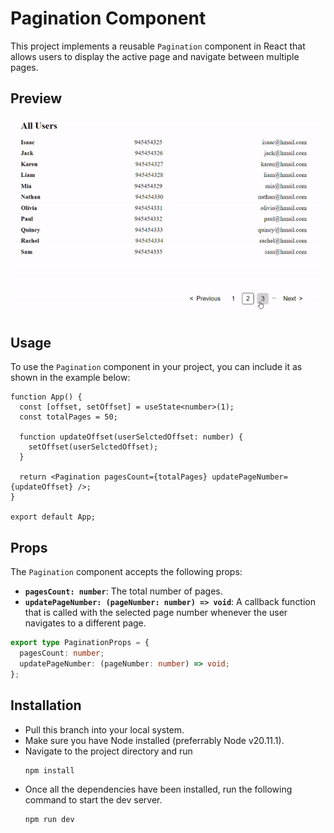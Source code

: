 # Pagination Component

This project implements a reusable `Pagination` component in React that allows users to display the active page and navigate between multiple pages.

## Preview

![Preview](./preview/pagination-preview.gif)

## Usage

To use the `Pagination` component in your project, you can include it as shown in the example below:

```tsx
function App() {
  const [offset, setOffset] = useState<number>(1);
  const totalPages = 50;

  function updateOffset(userSelctedOffset: number) {
    setOffset(userSelctedOffset);
  }

  return <Pagination pagesCount={totalPages} updatePageNumber={updateOffset} />;
}

export default App;
```

## Props

The `Pagination` component accepts the following props:

- **`pagesCount: number`**: The total number of pages.
- **`updatePageNumber: (pageNumber: number) => void`**: A callback function that is called with the selected page number whenever the user navigates to a different page.

```typescript
export type PaginationProps = {
  pagesCount: number;
  updatePageNumber: (pageNumber: number) => void;
};
```

## Installation

- Pull this branch into your local system.
- Make sure you have Node installed (preferrably Node v20.11.1).
- Navigate to the project directory and run
  ```
  npm install
  ```
- Once all the dependencies have been installed, run the following command to start the dev server.
  ```
  npm run dev
  ```
